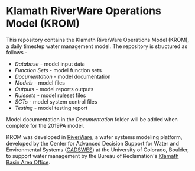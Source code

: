 # Klamath RiverWare Operations Model (KROM)
This repository contains the Klamath RiverWare Operations Model (KROM), a daily timestep water management model. The repository is structured as follows -
* *Database* - model input data
* *Function Sets* - model function sets
* *Documentation* - model documentation
* *Models* - model files
* *Outputs* - model reports outputs
* *Rulesets* - model ruleset files
* *SCTs* - model system control files
* *Testing* - model testing report

Model documentation in the *Documentation* folder will be added when complete for the 2019PA model.

KROM was developed in [RiverWare](http://riverware.org/), a water systems modeling platform, developed by the Center for Advanced Decision Support for Water and Environmental Systems ([CADSWES](https://www.colorado.edu/cadswes/)) at the University of Colorado, Boulder, to support water management by the Bureau of Reclamation's [Klamath Basin Area Office](https://www.usbr.gov/mp/kbao/).
